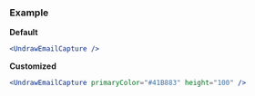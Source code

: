 ### Example

**Default**
```jsx
<UndrawEmailCapture />
```

**Customized**
```jsx
<UndrawEmailCapture primaryColor="#41B883" height="100" />
```
